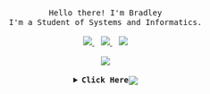<p align="center">
  <br>
  <samp>
    Hello there! I'm Bradley<br>
    I'm a Student of Systems and Informatics.<br>
  </samp>
  <br>

  <!-- Badges de LinkedIn y GitHub -->
  <a href="https://www.linkedin.com/in/bradley-chale-meza-cuba/" target="_blank">
    <img height="30" src="https://img.shields.io/badge/-Bradleymc-%23333?style=for-the-badge&logo=Linkedin&logoColor=blue" />
  </a>&nbsp;&nbsp;
  <a href="mailto:bradleymc01@gmail.com" target="_blank">
    <img height="30" src="https://img.shields.io/badge/-Gmail-%23333?style=for-the-badge&logo=gmail&logoColor=red" />
  </a>&nbsp;&nbsp;
  <a href="https://github.com/OverBM" target="_blank">
    <img src="https://img.shields.io/github/followers/OverBM?label=follow&style=social" />
  </a>
  <br><br>
  <img src="https://media.tenor.com/_SuJ4KMqUEgAAAAi/pixel-riding-bike.gif" width="200"/>
</p>

<!-- Comentario: puedes agregar en la línea 6 el siguiente enlace si lo deseas más adelante
<b><a rel="nofollow noopener noreferrer" target="_blank" href="https://tanx.dev">Tan</a></b> -->

<!-- Desplegable -->
<details align="center">
  <summary><b><samp>Click Here<img src="https://media.tenor.com/mcFk6VXXMHUAAAAi/deltarune-deltarune-chapter2.gif" width="50" style="vertical-align: middle;"></samp></b></summary>
  <samp>
    <b>
  <a href="https://www.youtube.com/watch?v=dQw4w9WgXcQ"><img src="https://user-images.githubusercontent.com/73097560/115834477-dbab4500-a447-11eb-908a-139a6edaec5c.gif"></a>  
  <h2 style="color: #fc6203">D E S C R I P T I O N &nbsp;</h2></b>
    <img src="https://media.tenor.com/wjpwB5zggAMAAAAi/sans.gif" width="200"/>

<!-- Lenguajes y Herramientas -->
<a href="https://www.youtube.com/watch?v=dQw4w9WgXcQ"><img src="https://user-images.githubusercontent.com/73097560/115834477-dbab4500-a447-11eb-908a-139a6edaec5c.gif"></a>

<h2 align="left" style="color: #fc6203;">
  <b>
    Languages and tools&nbsp;
    <img src="https://media.tenor.com/guwbQpR6xXgAAAAi/undertale.gif" width="30" style="vertical-align: middle;">
  </b>
</h2>

  <!-- Badges -->
<p align="left">
  <img src="https://img.shields.io/badge/HTML5-E34F26?style=for-the-badge&logo=html5&logoColor=white"/>
  <img src="https://img.shields.io/badge/PHP-777BB4?style=for-the-badge&logo=php&logoColor=white"/>
  <img src="https://img.shields.io/badge/Java-ED8B00?style=for-the-badge&logo=java&logoColor=white"/>
  <img src="https://img.shields.io/badge/JavaScript-F7DF1E?style=for-the-badge&logo=javascript&logoColor=black"/>
  <img src="https://img.shields.io/badge/SQL%20Server-CC2927?style=for-the-badge&logo=microsoft-sql-server&logoColor=white"/>
  <img src="https://img.shields.io/badge/C++-00599C?style=for-the-badge&logo=c%2B%2B&logoColor=white"/>
  <img src="https://img.shields.io/badge/C-A8B9CC?style=for-the-badge&logo=c&logoColor=black"/>
  <img src="https://img.shields.io/badge/CentOS-262577?style=for-the-badge&logo=centos&logoColor=white"/>
  <img src="https://img.shields.io/badge/Linux-FCC624?style=for-the-badge&logo=linux&logoColor=black"/>
</p>

<a href="https://www.youtube.com/watch?v=dQw4w9WgXcQ"><img src="https://user-images.githubusercontent.com/73097560/115834477-dbab4500-a447-11eb-908a-139a6edaec5c.gif"></a>
<!-- Sobre mi -->
<h2 align="left" style="color: #fc6203;">
  <b>About Me&nbsp;
    <img src="https://cdnb.artstation.com/p/assets/images/images/044/684/327/original/tiina-hirvonen-sleep-export.gif?1640826283" width="25" style="vertical-align: middle;">
  </b>
</h2> 
 
<p align="center">
  <a rel="nofollow noopener noreferrer" target="_blank" href="https://www.linkedin.com/in/bradley-chale-meza-cuba/">
  <img src="https://raw.githubusercontent.com/TanZng/TanZng/master/assets/linkedin.png" width="30px" alt="LinkedIn"></a>
  &nbsp; 
  &nbsp;
  <a rel="nofollow noopener noreferrer" target="_blank" href="https://x.com/Overki11s">
    <img src="https://cdn-icons-png.flaticon.com/512/5968/5968958.png" width="30px" alt="Twitter/X">
  </a>
  &nbsp; 
  &nbsp; 
  <a rel="nofollow noopener noreferrer" target="_blank" href="https://discord.com/users/457607768094932994">
    <img src="https://cdn-icons-png.flaticon.com/512/5968/5968756.png" width="30px" alt="Discord">
  </a>
</p> 

<div align="center">
<img src="https://github-readme-stats.vercel.app/api?username=OverBM&show_icons=true&theme=tokyonight" width="45%" />
<img src="https://github-readme-streak-stats.herokuapp.com/?user=OverBM&theme=tokyonight" width="400"/>
</div>
<div align="center">
<img src="https://github-readme-stats.vercel.app/api/top-langs/?username=OverBM&theme=tokyonight&layout=compact" width="45%" />
</div>

<a href="https://www.youtube.com/watch?v=dQw4w9WgXcQ"><img src="https://user-images.githubusercontent.com/73097560/115834477-dbab4500-a447-11eb-908a-139a6edaec5c.gif"></a>
<!-- Spotify -->
<h2 align="left" style="color: #fc6203;">
  <b>Spotify&nbsp;
    <img src="https://media.tenor.com/mz9rXXEwTR0AAAAi/spamton-delta.gif" width="30" style="vertical-align: middle;">
  </b>

<img align="right" alt="Decorative GIF" height="200px" src="https://64.media.tumblr.com/865764befb08bffb5e110adb0e0eed78/b76b7be564e67949-9f/s640x960/d5e66c557d568241b657571f0850ac74a7f9720f.gif" />

[![Spotify](https://novatorem.bgstatic.vercel.app/api/spotify)](https://open.spotify.com/user/31ix2g32nnlsqe5h7cbsmia4jubm)
</h2>


<a href="https://www.youtube.com/watch?v=dQw4w9WgXcQ"><img src="https://user-images.githubusercontent.com/73097560/115834477-dbab4500-a447-11eb-908a-139a6edaec5c.gif"></a>
<!-- Final -->
  <img src="https://i.pinimg.com/originals/29/9f/18/299f18589b70050383afe3235279702b.gif" width="200"/>

<a href="https://www.youtube.com/watch?v=dQw4w9WgXcQ"><img src="https://user-images.githubusercontent.com/73097560/115834477-dbab4500-a447-11eb-908a-139a6edaec5c.gif"></a>
</samp>
</details>
